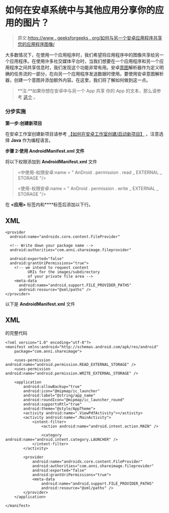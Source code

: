 # 如何在安卓系统中与其他应用分享你的应用的图片？

> 原文:[https://www . geeksforgeeks . org/如何与另一个安卓应用程序共享您的应用程序图像/](https://www.geeksforgeeks.org/how-to-share-image-of-your-app-with-another-app-in-android/)

大多数情况下，在使用一个应用程序时，我们希望将应用程序中的图像共享给另一个应用程序。在使用许多社交媒体平台时，当我们想要在一个应用程序和另一个应用程序之间共享信息时，我们发现这个功能非常有用。安卓[意图](https://www.geeksforgeeks.org/what-is-intent-in-android/)解析器作为定义明确的任务流的一部分，在向另一个应用程序发送数据时使用。要使用安卓意图解析器，创建一个意图并添加额外内容。在这里，我们将了解如何做到这一点。

> **注:**如果你想在安卓中与另一个 App 共享  你的 App 的文本，那么请参考 [这个](https://www.geeksforgeeks.org/how-to-share-text-of-your-app-with-another-app-in-android/) 。

### **分步实施**

**第一步:创建新项目**

在安卓工作室创建新项目请参考 [<u>【如何在安卓工作室创建/启动新项目】</u>](https://www.geeksforgeeks.org/android-how-to-create-start-a-new-project-in-android-studio/) 。注意选择 **Java** 作为编程语言。

**步骤 2:使用 AndroidManifest.xml 文件**

将以下权限添加到 **AndroidManifest.xml** 文件

> <中使用-权限安卓:name = " AnDroid . permission . read _ EXTERNAL _ STORAGE "/>
> 
> <使用-权限安卓:name = " AnDroid . permission . write _ EXTERNAL _ STORAGE "/>

在 **<应用>** 标签内和**</activity>**标签后添加以下行。

## XML

```
<provider
  android:name="androidx.core.content.FileProvider"

  <!-- Write down your package name -->
  android:authorities="com.anni.shareimage.fileprovider"

  android:exported="false"
  android:grantUriPermissions="true">
    <!-- we intend to request content
          URIs for the images/subdirectory
          of your private file area -->
    <meta-data
      android:name="android.support.FILE_PROVIDER_PATHS"
      android:resource="@xml/paths" />
</provider>
```

以下是 **AndroidManifest.xml** 文件

## XML

的完整代码

```
<?xml version="1.0" encoding="utf-8"?>
<manifest xmlns:android="http://schemas.android.com/apk/res/android"
    package="com.anni.shareimage">

    <uses-permission android:name="android.permission.READ_EXTERNAL_STORAGE" />
    <uses-permission android:name="android.permission.WRITE_EXTERNAL_STORAGE" />

    <application
        android:allowBackup="true"
        android:icon="@mipmap/ic_launcher"
        android:label="@string/app_name"
        android:roundIcon="@mipmap/ic_launcher_round"
        android:supportsRtl="true"
        android:theme="@style/AppTheme">
        <activity android:name=".ViewPdfActivity"></activity>
        <activity android:name=".MainActivity">
            <intent-filter>
                <action android:name="android.intent.action.MAIN" />

                <category android:name="android.intent.category.LAUNCHER" />
            </intent-filter>
        </activity>

        <provider
            android:name="androidx.core.content.FileProvider"
            android:authorities="com.anni.shareimage.fileprovider"
            android:exported="false"
            android:grantUriPermissions="true">
            <meta-data
                android:name="android.support.FILE_PROVIDER_PATHS"
                android:resource="@xml/paths" />
        </provider>
    </application>

</manifest>
```